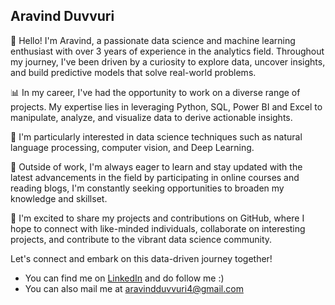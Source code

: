 ## Aravind Duvvuri
👋 Hello! I'm Aravind, a passionate data science and machine learning enthusiast with over 3 years of experience in the analytics field. Throughout my journey, I've been driven by a curiosity to explore data, uncover insights, and build predictive models that solve real-world problems.

📊 In my career, I've had the opportunity to work on a diverse range of projects. My expertise lies in leveraging Python, SQL, Power BI and Excel to manipulate, analyze, and visualize data to derive actionable insights.

🔬 I'm particularly interested in data science techniques such as natural language processing, computer vision, and Deep Learning.

🌱 Outside of work, I'm always eager to learn and stay updated with the latest advancements in the field by participating in online courses and reading blogs, I'm constantly seeking opportunities to broaden my knowledge and skillset.

🚀 I'm excited to share my projects and contributions on GitHub, where I hope to connect with like-minded individuals, collaborate on interesting projects, and contribute to the vibrant data science community.

Let's connect and embark on this data-driven journey together!
 * You can find me on [LinkedIn](https://www.linkedin.com/in/aravind-duvvuri-88a84a18a/overlay/about-this-profile/?lipi=urn%3Ali%3Apage%3Ad_flagship3_profile_view_base%3BWbqk8JlvTsaMvrpEsYoOFw%3D%3D) and do follow me :)
 * You can also mail me at aravindduvvuri4@gmail.com
<!---
aravind-duvvuri/aravind-duvvuri is a ✨ special ✨ repository because its `README.md` (this file) appears on your GitHub profile.
You can click the Preview link to take a look at your changes.
--->
